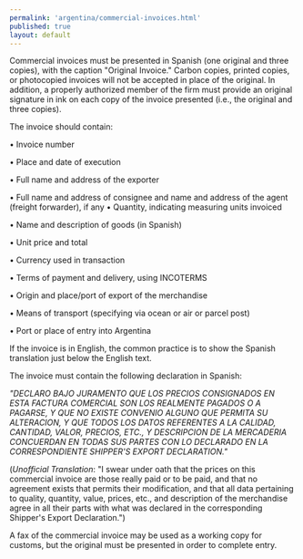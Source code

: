 ```yaml
--- 
permalink: 'argentina/commercial-invoices.html' 
published: true 
layout: default
---
```

Commercial invoices must be presented in Spanish (one original and three copies), with the caption "Original Invoice." Carbon copies, printed copies, or photocopied invoices will not be accepted in place of the original. In addition, a properly authorized member of the firm must provide an original signature in ink on each copy of the invoice presented (i.e., the original and three copies).

The invoice should contain:

•	Invoice number

•	Place and date of execution

•	Full name and address of the exporter

•	Full name and address of consignee and name and address of the agent (freight forwarder), if any
•	Quantity, indicating measuring units invoiced

•	Name and description of goods (in Spanish)

•	Unit price and total

•	Currency used in transaction

•	Terms of payment and delivery, using INCOTERMS

•	Origin and place/port of export of the merchandise

•	Means of transport (specifying via ocean or air or parcel post)

•	Port or place of entry into Argentina

If the invoice is in English, the common practice is to show the Spanish translation just below the English text.

The invoice must contain the following declaration in Spanish:

_"DECLARO BAJO JURAMENTO QUE LOS PRECIOS CONSIGNADOS EN ESTA FACTURA COMERCIAL SON LOS REALMENTE PAGADOS O A PAGARSE, Y QUE NO EXISTE CONVENIO ALGUNO QUE PERMITA SU ALTERACION, Y QUE TODOS LOS DATOS REFERENTES A LA CALIDAD, CANTIDAD, VALOR, PRECIOS, ETC., Y DESCRIPCION DE LA MERCADERIA CONCUERDAN EN TODAS SUS PARTES CON LO DECLARADO EN LA CORRESPONDIENTE SHIPPER'S EXPORT DECLARATION."_
 
(_Unofficial Translation_: "I swear under oath that the prices on this commercial invoice are those really paid or to be paid, and that no agreement exists that permits their modification, and that all data pertaining to quality, quantity, value, prices, etc., and description of the merchandise agree in all their parts with what was declared in the corresponding Shipper's Export Declaration.")

A fax of the commercial invoice may be used as a working copy for customs, but the original must be presented in order to complete entry.
